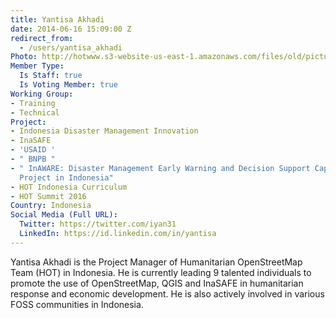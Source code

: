 ```yaml
---
title: Yantisa Akhadi
date: 2014-06-16 15:09:00 Z
redirect_from:
  - /users/yantisa_akhadi
Photo: http://hotwww.s3-website-us-east-1.amazonaws.com/files/old/pictures/picture-101-1432092398.jpg
Member Type:
  Is Staff: true
  Is Voting Member: true
Working Group:
- Training
- Technical
Project:
- Indonesia Disaster Management Innovation
- InaSAFE
- 'USAID '
- " BNPB "
- " InAWARE: Disaster Management Early Warning and Decision Support Capacity Enhancement
  Project in Indonesia"
- HOT Indonesia Curriculum
- HOT Summit 2016
Country: Indonesia
Social Media (Full URL):
  Twitter: https://twitter.com/iyan31
  LinkedIn: https://id.linkedin.com/in/yantisa
---
```


<p>Yantisa Akhadi is the Project Manager of Humanitarian OpenStreetMap Team (HOT) in Indonesia. He is currently leading 9 talented individuals to promote the use of OpenStreetMap, QGIS and InaSAFE in humanitarian response and economic development. He is also actively involved in various FOSS communities in Indonesia.</p>
